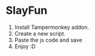 # SlayFun
1. Install Tampermonkey addon.
2. Create a new script.
3. Paste the js code and save
4. Enjoy :D
